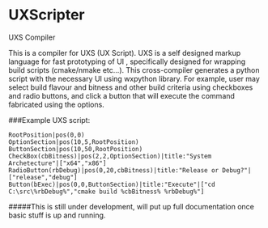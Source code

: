 # UXScripter
UXS Compiler

This is a compiler for UXS (UX Script).
UXS is a self designed markup language for fast prototyping of UI , specifically designed for wrapping build scripts (cmake/nmake etc...). This cross-compiler generates a python script with the necessary UI using wxpython library.
For example, user may select build flavour and bitness and other build criteria using checkboxes and radio buttons, and click a button that will execute the command fabricated using the options.

###Example UXS script:
~~~
RootPosition|pos(0,0)
OptionSection|pos(10,5,RootPosition)
ButtonSection|pos(10,50,RootPosition)
CheckBox(cbBitness)|pos(2,2,OptionSection)|title:"System Archetecture"|["x64","x86"]
RadioButton(rbDebug)|pos(0,20,cbBitness)|title:"Release or Debug?"|["release","debug"]
Button(bExec)|pos(0,0,ButtonSection)|title:"Execute"|["cd C:\src\%rbDebug%","cmake build %cbBitness% %rbDebug%"]
~~~

#####This is still under development, will put up full documentation once basic stuff is up and running.
